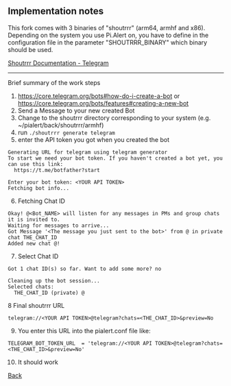 ## Implementation notes

This fork comes with 3 binaries of "shoutrrr" (arm64, armhf and x86). Depending on the system you use Pi.Alert on, you have to define in the configuration file in the parameter "SHOUTRRR_BINARY" which binary should be used.

[Shoutrrr Documentation - Telegram](https://containrrr.dev/shoutrrr/0.7/services/telegram/)

<hr>

Brief summary of the work steps

1. https://core.telegram.org/bots#how-do-i-create-a-bot or https://core.telegram.org/bots/features#creating-a-new-bot
2. Send a Message to your new created Bot
3. Change to the shoutrrr directory corresponding to your system (e.g. ~/pialert/back/shoutrrr/armhf)
4. run `./shoutrrr generate telegram`
5. enter the API token you got when you created the bot
```
Generating URL for telegram using telegram generator
To start we need your bot token. If you haven't created a bot yet, you can use this link:
  https://t.me/botfather?start

Enter your bot token: <YOUR API TOKEN>
Fetching bot info...

```

6. Fetching Chat ID
```
Okay! @<Bot_NAME> will listen for any messages in PMs and group chats it is invited to.
Waiting for messages to arrive...
Got Message '<The message you just sent to the bot>' from @ in private chat THE_CHAT_ID
Added new chat @!
``` 

7. Select Chat ID
```
Got 1 chat ID(s) so far. Want to add some more? no

Cleaning up the bot session...
Selected chats:
  THE_CHAT_ID (private) @
```
8 Final shoutrrr URL
```
telegram://<YOUR API TOKEN>@telegram?chats=<THE_CHAT_ID>&preview=No
```

9. You enter this URL into the pialert.conf file like:
```
TELEGRAM_BOT_TOKEN_URL  = 'telegram://<YOUR API TOKEN>@telegram?chats=<THE_CHAT_ID>&preview=No'
```

10. It should work

[Back](https://github.com/leiweibau/Pi.Alert#back)
